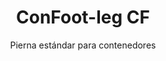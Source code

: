---
title: "ConFoot-leg CF"
subtitle: "Pierna estándar para contenedores"
mainImage: "/images/products/confoot-leg-cf-main.jpg"
gallery:
  - "/images/products/confoot-leg-cf-1.jpg"
  - "/images/products/confoot-leg-cf-2.jpg"
  - "/images/products/confoot-leg-cf-3.jpg"
shortDescription: "ConFoot-leg CF es nuestra solución estándar de patas para contenedores, perfecta para operaciones rutinarias de manipulación de contenedores."
technicalDescription: "El ConFoot-leg CF presenta un diseño robusto optimizado para contenedores de envío estándar, con nuestro sistema de fijación patentado para una implementación rápida."
videoID: "C2KwnEb-npU"
specifications:
  - name: "Peso"
    value: "24 kg"
  - name: "Capacidad de carga"
    value: "34 toneladas"
  - name: "Dimensiones"
    value: "45 × 30 × 25 cm"
  - name: "Material"
    value: "Acero de alta calidad"
  - name: "Rango de altura"
    value: "1,043 mm a 1,448 mm"
price: "3.600 EUR sin IVA"
priceVAT: "4.356 EUR con IVA incluido"
pricingNotes: "Precios por volumen disponibles para operadores de flotas. Contáctanos para más detalles."
buyLink: "/contact"
howToUse: |
  1. Coloque la pierna CF en la pieza de esquina del contenedor
  2. Asegure el mecanismo de bloqueo
  3. Repita en todas las esquinas necesarias
  4. Verifique la estabilidad antes de proceder con las operaciones
benefits:
  - title: "Eficiencia operativa"
    description: "Acelera los procesos de manipulación de contenedores, reduciendo los tiempos de carga y descarga"
  - title: "Reducción de la necesidad de equipos"
    description: "Minimiza la dependencia de grúas y montacargas, reduciendo los costos operativos"
  - title: "Adaptabilidad"
    description: "Funciona en diversos entornos operativos, desde puertos hasta almacenes"
  - title: "Durabilidad"
    description: "Diseñado para soportar el uso industrial intensivo con un mantenimiento mínimo"
  - title: "Impacto ambiental"
    description: "Reduce las emisiones de carbono al eliminar la necesidad de maquinaria pesada y equipos que consumen combustible"
  - title: "Mejora de la seguridad"
    description: "Estabiliza los contenedores durante la manipulación, reduciendo el riesgo de accidentes y daños a la carga"
articleContent: |
  ## ¿Qué es ConFoot-leg CF?
  
  ConFoot-leg CF es un sistema moderno y ligero creado para facilitar y hacer más eficiente la manipulación de contenedores. Estas patas para contenedores ofrecen una alternativa portátil y sencilla al uso de maquinaria pesada para cargar y descargar contenedores de envío estándar. Esta tecnología está diseñada para ser utilizada por una sola persona, ofreciendo una solución rentable y flexible para diferentes industrias.
  
  ## Cómo funciona
  
  ConFoot-leg CF elimina la necesidad de grúas, montacargas u otros equipos pesados durante la manipulación de contenedores. Su diseño permite a las empresas reducir los costos operativos, ahorrar tiempo y mejorar la flexibilidad logística. Al optimizar la manipulación y el transporte de mercancías, ConFoot-leg CF mejora la fiabilidad y eficiencia de la cadena de suministro global.
  
  ## Cómo funciona ConFoot-leg CF
  
  ### Mecanismo principal
  
  ConFoot-leg CF utiliza un diseño simple pero eficaz para funcionar. Las patas se fijan firmemente a las esquinas de los contenedores de envío estándar mediante un sistema de sujeción robusto que garantiza la estabilidad. Fabricadas con materiales ligeros pero duraderos, cada pata pesa solo 24 kg, lo que facilita su manejo por una sola persona. El proceso de fijación es eficiente, permitiendo una instalación rápida sin necesidad de herramientas especiales o maquinaria pesada. Una vez instaladas, las patas crean una plataforma estable para cargar, descargar o almacenar temporalmente contenedores.
  
  La altura de las patas se puede ajustar de 1,043 mm a 1,448 mm. Este rango ajustable cubre diversas necesidades operativas, asegurando que el sistema funcione con diferentes tamaños de contenedores y entornos. Esta versatilidad facilita la manipulación de contenedores en diferentes configuraciones logísticas, incluyendo puertos y almacenes.
  
  ### Beneficios del mecanismo
  
  1. **Reduce la dependencia de maquinaria pesada**: ConFoot-leg CF elimina la necesidad de grúas o montacargas, lo que reduce los costos operativos y disminuye el impacto ambiental.
  2. **Mejora la seguridad**: El sistema estabiliza los contenedores durante la manipulación, reduciendo la probabilidad de accidentes o daños.
  3. **Aumenta la eficiencia**: Gracias a su diseño ligero y fácil instalación, las operaciones pueden realizarse más rápidamente, incluso en zonas con infraestructura limitada.
  4. **Incrementa la portabilidad**: Las patas son fáciles de transportar y pueden ser utilizadas en ubicaciones remotas, lo que las hace aptas para diversas industrias y aplicaciones.
  
  El diseño de ConFoot-leg CF simplifica el proceso de manipulación de contenedores, ofreciendo una opción rentable y sostenible para los desafíos logísticos modernos.
  
  
  ## Aplicaciones de ConFoot-leg CF
  
  ### Dónde se utiliza ConFoot-leg CF
  ConFoot-leg CF mejora significativamente las operaciones en logística y transporte, transformando la forma en que se manipulan los contenedores. Su diseño ligero y portátil permite cargar, descargar y mover contenedores sin necesidad de grúas o montacargas. Esto es especialmente útil en áreas remotas o en lugares donde la maquinaria pesada no está disponible, lo que agiliza los procesos y reduce los costos. Al mismo tiempo, ayuda a puertos, almacenes y centros de distribución a trabajar de manera más eficiente al reducir el tiempo y la mano de obra requeridos para la manipulación de contenedores.
  
  ### Lugares pequeños donde no se pueden utilizar grúas
  ConFoot-leg CF es una opción práctica para lugares pequeños donde no se pueden utilizar grúas, como puertos, almacenes y centros de distribución. Proporciona una solución fiable y rentable para la manipulación de contenedores en estos entornos, siendo una opción ideal para empresas que necesitan transportar y almacenar mercancías en ubicaciones remotas.
  
  ### Construcción modular y almacenamiento de equipos
  ConFoot-leg CF es una opción práctica para proyectos de construcción modular, ofreciendo soluciones fiables para instalaciones temporales. Los equipos de construcción lo utilizan para almacenar y transportar de manera segura y eficiente herramientas, maquinaria y materiales prefabricados. Su portabilidad y simplicidad lo hacen ideal para sitios de construcción que requieren un montaje y desmontaje rápido. Además, garantiza el almacenamiento seguro de equipos utilizados en instalaciones sanitarias modulares, permitiendo una rápida implementación en diversos entornos.
  
  El diseño adaptable y eficiente de ConFoot-leg CF lo convierte en una opción preferente en diferentes industrias, mejorando los flujos de trabajo y maximizando el uso de los recursos.
  
  
  ### Ventajas y Limitaciones
  
  #### Ventajas
  
  ConFoot-leg CF ofrece varios beneficios notables para la manipulación de contenedores. Su diseño ligero, con cada pata pesando solo 24 kg, facilita su transporte e instalación. Cada pata puede soportar hasta 30 toneladas, ofreciendo una alta estabilidad que se adapta a diversas operaciones logísticas. El rango ajustable de altura (1,043 mm–1,448 mm) le permite satisfacer diferentes necesidades de contenedores, aumentando su versatilidad. Su naturaleza portátil reduce la necesidad de maquinaria pesada como grúas o montacargas, lo que conlleva importantes ahorros en costos y una mayor eficiencia operativa. Además, su diseño ecológico reduce las emisiones de carbono, alineándose con los esfuerzos de sostenibilidad.
  
  #### Limitaciones
  
  A pesar de sus beneficios, ConFoot-leg CF presenta algunas desventajas. Solo es compatible con tipos específicos de contenedores, lo que puede limitar su uso en algunos escenarios logísticos. Además, si bien el proceso de instalación manual es sencillo, puede no integrarse bien en flujos de trabajo altamente automatizados, creando desafíos potenciales para operaciones que dependen en gran medida de la mecanización. Estos factores deben evaluarse cuidadosamente al planificar el uso de ConFoot-leg CF en sistemas de cadena de suministro complejos.
  
  
  ## Desarrollos futuros
  
  ### Investigación actual
  Los investigadores están trabajando para mejorar las capacidades estructurales de ConFoot-leg CF. Su objetivo es aumentar su capacidad de carga más allá del límite actual de 30 toneladas para manejar contenedores de envío más pesados. Los esfuerzos también se centran en optimizar la composición de materiales para hacer el producto más duradero, manteniéndolo al mismo tiempo ligero y portátil. Además, se están desarrollando opciones de personalización para satisfacer necesidades específicas de la industria, como el manejo de contenedores con dimensiones únicas o tipos de carga especializados.
  
  ### Innovaciones prospectivas
  Los desarrollos futuros para ConFoot-leg CF incluyen la incorporación de tecnología IoT (Internet de las Cosas) para permitir la monitorización en tiempo real de la estabilidad y posición del contenedor. Esta función permitiría a los operadores rastrear remotamente las condiciones del contenedor, mejorando la seguridad y eficiencia. Otra innovación planificada es la automatización, que consiste en diseñar patas autoajustables que puedan alinear y estabilizar automáticamente los contenedores. Esto reduciría la necesidad de ajustes manuales. Estos avances tienen como objetivo minimizar los tiempos de inactividad y hacer que los procesos logísticos sean más fluidos.
  
  Estas actualizaciones tecnológicas ayudarán a ConFoot-leg CF a continuar liderando el campo de la manipulación de contenedores. Establecen nuevos estándares de eficiencia e innovación en la industria logística.
---